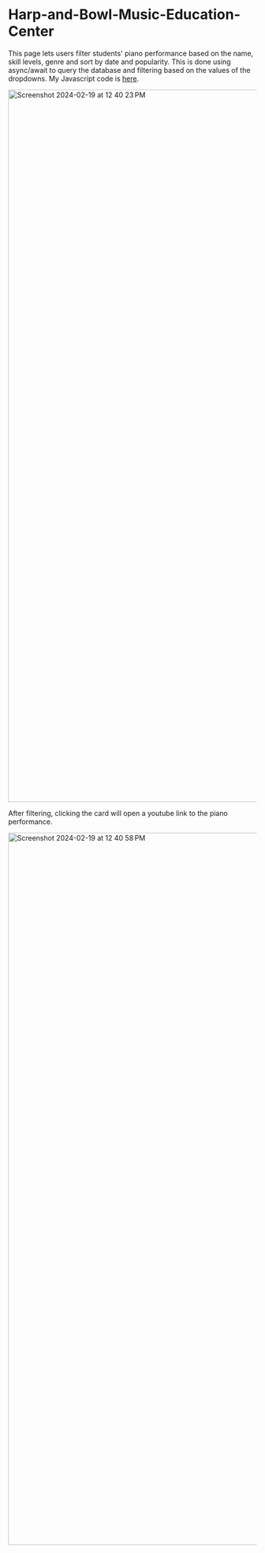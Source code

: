 # Harp-and-Bowl-Music-Education-Center

This page lets users filter students' piano performance based on the name, skill levels, genre and sort by date and popularity. This is done using async/await to query the database and filtering based on the values of the dropdowns. My Javascript code is [here](/final1.js).

<img width="1440" alt="Screenshot 2024-02-19 at 12 40 23 PM" src="https://github.com/QiyueChen04/Harp-and-Bowl-Music-Education-Center/assets/116856703/2b9ca945-5109-401b-bf9e-7204044a313a">

After filtering, clicking the card will open a youtube link to the piano performance. 

<img width="1440" alt="Screenshot 2024-02-19 at 12 40 58 PM" src="https://github.com/QiyueChen04/Harp-and-Bowl-Music-Education-Center/assets/116856703/77acaad2-0b99-4672-9973-c3f80af98d00">
